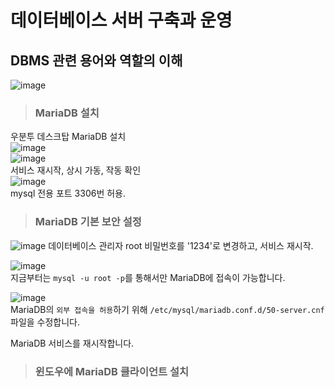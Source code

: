 # 데이터베이스 서버 구축과 운영

## DBMS 관련 용어와 역할의 이해

![image](https://user-images.githubusercontent.com/43658658/140026890-d793444f-4544-40ad-850f-a8e55a779af1.png)

> <h3>MariaDB 설치</h3>

우분투 데스크탑 MariaDB 설치   
![image](https://user-images.githubusercontent.com/43658658/140027650-acb9e30d-bba4-4ee0-bc71-c5d103b9336c.png)   
![image](https://user-images.githubusercontent.com/43658658/140027851-84f05168-92df-4452-aa42-3b601a3f3520.png)   
서비스 재시작, 상시 가동, 작동 확인   
![image](https://user-images.githubusercontent.com/43658658/140027927-c186e760-9215-4cbe-91b5-3d18378ecb47.png)   
mysql 전용 포트 3306번 허용.

> <h3>MariaDB 기본 보안 설정</h3>

![image](https://user-images.githubusercontent.com/43658658/140028659-f3704fa6-6b98-47e2-9169-8d659fcf6966.png)
데이터베이스 관리자 root 비밀번호를 '1234'로 변경하고, 서비스 재시작.

![image](https://user-images.githubusercontent.com/43658658/140028731-1e5b857b-fe5d-4d22-b5e9-51f0d71ee831.png)   
지금부터는 `mysql -u root -p`를 통해서만 MariaDB에 접속이 가능합니다.   

![image](https://user-images.githubusercontent.com/43658658/140029051-f545c850-b5e1-4e58-a63a-cc3d7eb560f4.png)   
MariaDB의 `외부 접속을 허용`하기 위해 `/etc/mysql/mariadb.conf.d/50-server.cnf` 파일을 수정합니다.

MariaDB 서비스를 재시작합니다.

> <h3>윈도우에 MariaDB 클라이언트 설치</h3>



